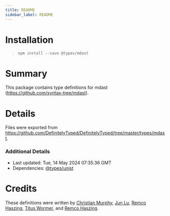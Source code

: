 ```yaml
---
title: README
sidebar_label: README
---
```

# Installation
> `npm install --save @types/mdast`

# Summary
This package contains type definitions for mdast (https://github.com/syntax-tree/mdast).

# Details
Files were exported from https://github.com/DefinitelyTyped/DefinitelyTyped/tree/master/types/mdast.

### Additional Details
 * Last updated: Tue, 14 May 2024 07:35:36 GMT
 * Dependencies: [@types/unist](https://npmjs.com/package/@types/unist)

# Credits
These definitions were written by [Christian Murphy](https://github.com/ChristianMurphy), [Jun Lu](https://github.com/lujun2), [Remco Haszing](https://github.com/remcohaszing), [Titus Wormer](https://github.com/wooorm), and [Remco Haszing](https://github.com/remcohaszing).


